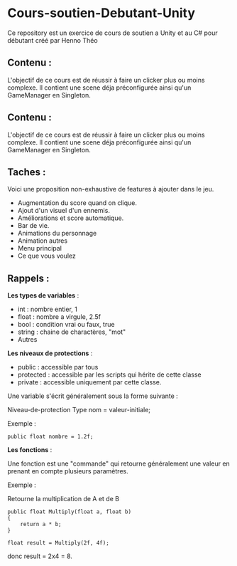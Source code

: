 # Cours-soutien-Debutant-Unity

Ce repository est un exercice de cours de soutien a Unity et au C# pour débutant créé par Henno Théo

## Contenu : 

L'objectif de ce cours est de réussir à faire un clicker plus ou moins complexe. Il contient une scene déja préconfigurée ainsi qu'un GameManager en Singleton.

## Contenu : 

L'objectif de ce cours est de réussir à faire un clicker plus ou moins complexe. Il contient une scene déja préconfigurée ainsi qu'un GameManager en Singleton.

## Taches : 

Voici une proposition non-exhaustive de features à ajouter dans le jeu.

* Augmentation du score quand on clique.
* Ajout d'un visuel d'un ennemis.
* Améliorations et score automatique.
* Bar de vie.
* Animations du personnage
* Animation autres
* Menu principal
* Ce que vous voulez

## Rappels : 


**Les types de variables** : 

* int : nombre entier, 1
* float : nombre a virgule, 2.5f
* bool : condition vrai ou faux, true
* string : chaine de charactères, "mot"
* Autres


**Les niveaux de protections** : 

* public : accessible par tous
* protected : accessible par les scripts qui hérite de cette classe
* private : accessible uniquement par cette classe.

Une variable s'écrit généralement sous la forme suivante : 

Niveau-de-protection Type nom = valeur-initiale;

Exemple :
```
public float nombre = 1.2f;
```


**Les fonctions** : 

Une fonction est une "commande" qui retourne généralement une valeur en prenant en compte plusieurs paramètres.

Exemple : 

Retourne la multiplication de A et de B
```
public float Multiply(float a, float b)
{
    return a * b;
}
```

```
float result = Multiply(2f, 4f);
```

donc result = 2x4 = 8.